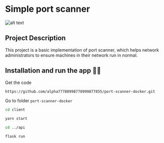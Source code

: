 # Simple port scanner
![alt text](https://raw.githubusercontent.com/alpha77788998778999877855/port-scanner-docker/master/markdown/img/simple-port-scanner.gif)

## Project Description
This project is a basic implementation of port scanner, which helps network administrators to ensure machines in their network run in normal.

## Installation and run the app 🚀🚀
Get the code
```bash
https://github.com/alpha77788998778999877855/port-scanner-docker.git
```
Go to folder `port-scanner-docker`
```bash
cd client
```
```bash
yarn start
```
```bash
cd ../api
```
```bash
flask run
```

